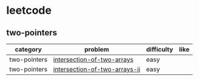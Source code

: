 # leetcode 

## two-pointers
| category  | problem | difficulty | like | 
| ------------- | ------------- | ------------- | ---------|
|two-pointers|[intersection-of-two-arrays](https://leetcode.com/problems/intersection-of-two-arrays/description/)|easy|  
|two-pointers|[intersection-of-two-arrays-ii](https://leetcode.com/problems/intersection-of-two-arrays-ii/description/)|easy|
